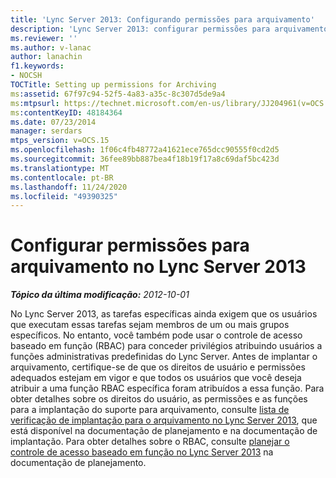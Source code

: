 ```yaml
---
title: 'Lync Server 2013: Configurando permissões para arquivamento'
description: 'Lync Server 2013: configurar permissões para arquivamento.'
ms.reviewer: ''
ms.author: v-lanac
author: lanachin
f1.keywords:
- NOCSH
TOCTitle: Setting up permissions for Archiving
ms:assetid: 67f97c94-52f5-4a83-a35c-8c307d5de9a4
ms:mtpsurl: https://technet.microsoft.com/en-us/library/JJ204961(v=OCS.15)
ms:contentKeyID: 48184364
ms.date: 07/23/2014
manager: serdars
mtps_version: v=OCS.15
ms.openlocfilehash: 1f06c4fb48772a41621ece765dcc90555f0cd2d5
ms.sourcegitcommit: 36fee89bb887bea4f18b19f17a8c69daf5bc423d
ms.translationtype: MT
ms.contentlocale: pt-BR
ms.lasthandoff: 11/24/2020
ms.locfileid: "49390325"
---
```

# <a name="setting-up-permissions-for-archiving-in-lync-server-2013"></a>Configurar permissões para arquivamento no Lync Server 2013

<div data-xmlns="http://www.w3.org/1999/xhtml">

<div class="topic" data-xmlns="http://www.w3.org/1999/xhtml" data-msxsl="urn:schemas-microsoft-com:xslt" data-cs="https://msdn.microsoft.com/">

<div data-asp="https://msdn2.microsoft.com/asp">



</div>

<div id="mainSection">

<div id="mainBody">

<span> </span>

_**Tópico da última modificação:** 2012-10-01_

No Lync Server 2013, as tarefas específicas ainda exigem que os usuários que executam essas tarefas sejam membros de um ou mais grupos específicos. No entanto, você também pode usar o controle de acesso baseado em função (RBAC) para conceder privilégios atribuindo usuários a funções administrativas predefinidas do Lync Server. Antes de implantar o arquivamento, certifique-se de que os direitos de usuário e permissões adequados estejam em vigor e que todos os usuários que você deseja atribuir a uma função RBAC específica foram atribuídos a essa função. Para obter detalhes sobre os direitos do usuário, as permissões e as funções para a implantação do suporte para arquivamento, consulte [lista de verificação de implantação para o arquivamento no Lync Server 2013](lync-server-2013-deployment-checklist-for-archiving.md), que está disponível na documentação de planejamento e na documentação de implantação. Para obter detalhes sobre o RBAC, consulte [planejar o controle de acesso baseado em função no Lync Server 2013](lync-server-2013-planning-for-role-based-access-control.md) na documentação de planejamento.

</div>

<span> </span>

</div>

</div>

</div>

